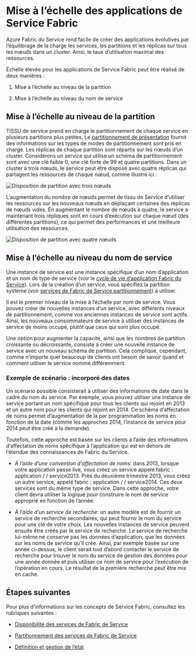 <properties
   pageTitle="L’évolutivité des services de Fabric de Service | Microsoft Azure"
   description="Décrit comment mettre à l’échelle des services de Fabric de Service"
   services="service-fabric"
   documentationCenter=".net"
   authors="appi101"
   manager="timlt"
   editor=""/>

<tags
   ms.service="service-fabric"
   ms.devlang="dotnet"
   ms.topic="article"
   ms.tgt_pltfrm="NA"
   ms.workload="NA"
   ms.date="08/10/2016"
   ms.author="aprameyr"/>

# <a name="scaling-service-fabric-applications"></a>Mise à l’échelle des applications de Service Fabric
Azure Fabric du Service rend facile de créer des applications évolutives par l’équilibrage de la charge les services, les partitions et les réplicas sur tous les nœuds dans un cluster. Ainsi, le taux d’utilisation maximal des ressources.

Échelle élevée pour les applications de Service Fabric peut être réalisé de deux manières :

1. Mise à l’échelle au niveau de la partition

2. Mise à l’échelle au niveau du nom de service

## <a name="scaling-at-the-partition-level"></a>Mise à l’échelle au niveau de la partition
TISSU de service prend en charge le partitionnement de chaque service en plusieurs partitions plus petites. Le [partitionnement de présentation](service-fabric-concepts-partitioning.md) fournit des informations sur les types de modes de partitionnement sont pris en charge. Les réplicas de chaque partition sont répartis sur les nœuds d’un cluster. Considérons un service qui utilise un schéma de partitionnement sont avec une clé faible 0, une clé forte de 99 et quatre partitions. Dans un cluster à trois nœuds, le service peut être disposé avec quatre réplicas qui partagent les ressources de chaque nœud, comme illustré ici :

![Disposition de partition avec trois nœuds](./media/service-fabric-concepts-scalability/layout-three-nodes.png)

L’augmentation du nombre de nœuds permet de tissu de Service d’utiliser les ressources sur les nouveaux nœuds en déplaçant certaines des réplicas de nœuds vides. En augmentant le nombre de nœuds à quatre, le service a maintenant trois répliques sont en cours d’exécution sur chaque nœud (des différentes partitions), ce qui permet des performances et une meilleure utilisation des ressources.

![Disposition de partition avec quatre nœuds](./media/service-fabric-concepts-scalability/layout-four-nodes.png)

## <a name="scaling-at-the-service-name-level"></a>Mise à l’échelle au niveau du nom de service
Une instance de service est une instance spécifique d’un nom d’application et un nom de type de service (voir le [cycle de vie d’application Fabric du Service](service-fabric-application-lifecycle.md)). Lors de la création d’un service, vous spécifiez la partition système (voir [services de Fabric de Service partitionnement](service-fabric-concepts-partitioning.md)) à utiliser.

Il est le premier niveau de la mise à l’échelle par nom de service. Vous pouvez créer de nouvelles instances d’un service, avec différents niveaux de partitionnement, comme vos anciennes instances de service sont actifs. Ainsi, les nouveaux consommateurs de service à utiliser des instances de service de moins occupé, plutôt que ceux qui sont plus occupé.

Une option pour augmenter la capacité, ainsi que les nombres de partition croissante ou décroissante, consiste à créer une nouvelle instance de service avec un nouveau schéma de partition. Cela complique, cependant, comme n’importe quel beaucoup de clients ont besoin de savoir quand et comment utiliser le service nommé différemment.

### <a name="example-scenario-embedded-dates"></a>Exemple de scénario : incorporé des dates
Un scénario possible consisterait à utiliser des informations de date dans le cadre du nom du service. Par exemple, vous pouvez utiliser une instance de service portant un nom spécifique pour tous les clients qui rejoint en 2013 et un autre nom pour les clients qui rejoint en 2014. Ce schéma d’affectation de noms permet d’augmentation de la par programmation les noms en fonction de la date (comme les approches 2014, l’instance de service pour 2014 peut être créé à la demande).

Toutefois, cette approche est basée sur les clients à l’aide des informations d’affectation de noms spécifique à l’application qui est en dehors de l’étendue des connaissances de Fabric du Service.

- *À l’aide d’une convention d’affectation de noms*: dans 2013, lorsque votre application passe live, vous créez un service appelé fabric : application / / service2013. Près du deuxième trimestre 2013, vous créez un autre service, appelé fabric : application / / service2014. Ces deux services sont du même type de service. Dans cette approche, votre client devra utiliser la logique pour construire le nom de service approprié en fonction de l’année.

- *À l’aide d’un service de recherche*: un autre modèle est de fournir un service de recherche secondaires, qui peut fournir le nom du service pour une clé de votre choix. Les nouvelles instances de service peuvent ensuite être créés par le service de recherche. Le service de recherche lui-même ne conserve pas les données d’application, que les données sur les noms de service qu’il crée. Ainsi, par exemple basée sur une année ci-dessus, le client serait tout d’abord contacter le service de recherche pour trouver le nom du service de gestion des données pour une année donnée et puis utiliser ce nom de service pour l’exécution de l’opération en cours. Le résultat de la première recherche peut être mis en cache.

## <a name="next-steps"></a>Étapes suivantes

Pour plus d’informations sur les concepts de Service Fabric, consultez les rubriques suivantes :

- [Disponibilité des services de Fabric de Service](service-fabric-availability-services.md)

- [Partitionnement des services de Fabric de Service](service-fabric-concepts-partitioning.md)

- [Définition et gestion de l’état](service-fabric-concepts-state.md)
